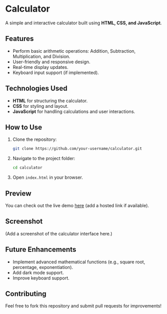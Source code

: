 # Calculator

A simple and interactive calculator built using **HTML, CSS, and JavaScript**.

## Features

- Perform basic arithmetic operations: Addition, Subtraction, Multiplication, and Division.
- User-friendly and responsive design.
- Real-time display updates.
- Keyboard input support (if implemented).

## Technologies Used

- **HTML** for structuring the calculator.
- **CSS** for styling and layout.
- **JavaScript** for handling calculations and user interactions.

## How to Use

1. Clone the repository:
   ```sh
   git clone https://github.com/your-username/calculator.git
   ```
2. Navigate to the project folder:
   ```sh
   cd calculator
   ```
3. Open `index.html` in your browser.

## Preview

You can check out the live demo [here](#) (add a hosted link if available).

## Screenshot

(Add a screenshot of the calculator interface here.)

## Future Enhancements

- Implement advanced mathematical functions (e.g., square root, percentage, exponentiation).
- Add dark mode support.
- Improve keyboard support.

## Contributing

Feel free to fork this repository and submit pull requests for improvements!
